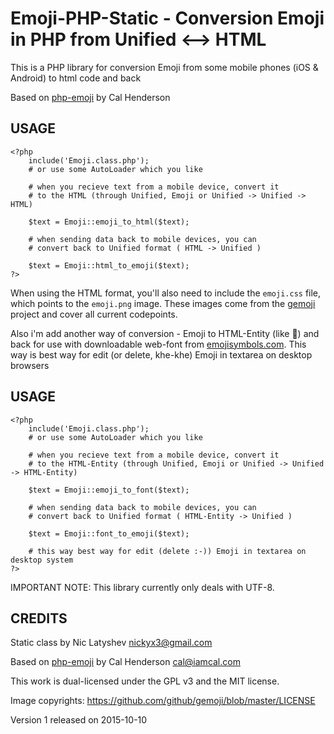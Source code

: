 # Emoji-PHP-Static - Conversion Emoji in PHP from Unified <--> HTML

This is a PHP library for conversion Emoji from some mobile phones (iOS & Android) to html code and back

Based on <a href="https://github.com/iamcal/php-emoji">php-emoji</a> by Cal Henderson

## USAGE

    <?php
        include('Emoji.class.php');
        # or use some AutoLoader which you like

        # when you recieve text from a mobile device, convert it
        # to the HTML (through Unified, Emoji or Unified -> Unified -> HTML)

        $text = Emoji::emoji_to_html($text);

        # when sending data back to mobile devices, you can
        # convert back to Unified format ( HTML -> Unified )

        $text = Emoji::html_to_emoji($text);
    ?>

When using the HTML format, you'll also need to include the <code>emoji.css</code> file, which points 
to the <code>emoji.png</code> image. These images come from the <a href="https://github.com/github/gemoji">gemoji</a> 
project and cover all current codepoints.

Also i'm add another way of conversion - Emoji to HTML-Entity (like &#x1F33A;) and back for use with downloadable web-font from <a href="http://emojisymbols.com/faq.php">emojisymbols.com</a>. This way is best way for edit (or delete, khe-khe) Emoji in textarea on desktop browsers

## USAGE

    <?php
        include('Emoji.class.php');
        # or use some AutoLoader which you like

        # when you recieve text from a mobile device, convert it
        # to the HTML-Entity (through Unified, Emoji or Unified -> Unified -> HTML-Entity)

        $text = Emoji::emoji_to_font($text);

        # when sending data back to mobile devices, you can
        # convert back to Unified format ( HTML-Entity -> Unified )

        $text = Emoji::font_to_emoji($text);
        
        # this way best way for edit (delete :-)) Emoji in textarea on desktop system
    ?>

IMPORTANT NOTE: This library currently only deals with UTF-8.

## CREDITS

Static class by Nic Latyshev <nickyx3@gmail.com>

Based on <a href="https://github.com/iamcal/php-emoji">php-emoji</a> by Cal Henderson <cal@iamcal.com>

This work is dual-licensed under the GPL v3 and the MIT license.

Image copyrights: https://github.com/github/gemoji/blob/master/LICENSE

Version 1 released on 2015-10-10
